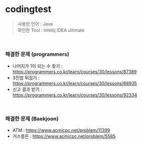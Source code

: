 # codingtest

>사용한 언어 : Java<br> 
>확인한 Tool : intellij IDEA ultimate<br> 
<br> 

### 해결한 문제 (programmers)
* 나머지가 1이 되는 수 찾기 : https://programmers.co.kr/learn/courses/30/lessons/87389
* 3진법 뒤집기 : https://programmers.co.kr/learn/courses/30/lessons/68935 
* 신고 결과 받기 : https://programmers.co.kr/learn/courses/30/lessons/92334
<br>

### 해결한 문제 (Baekjoon)
* ATM : https://www.acmicpc.net/problem/11399
* 거스름돈 : https://www.acmicpc.net/problem/5585
